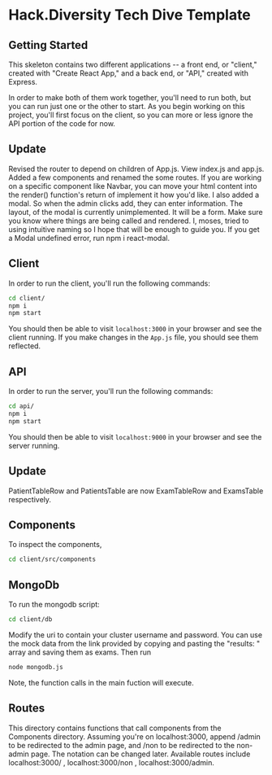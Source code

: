 # Hack.Diversity Tech Dive Template

## Getting Started

This skeleton contains two different applications -- a front end, or "client," created with "Create React App," and a back end, or "API," created with Express. 

In order to make both of them work together, you'll need to run both, but you can run just one or the other to start. As you begin working on this project, you'll first focus on the client, so you can more or less ignore the API portion of the code for now.


## Update
Revised the router to depend on children of App.js. View index.js and app.js. 
Added a few components and renamed the some routes.
If you are working on a specific component like Navbar, you can move your html content into the render() function's return of implement it how you'd like.
I also added a modal. So when the admin clicks add, they can enter information. The layout, of the modal is currently unimplemented. It will be a form. 
Make sure you know where things are being called and rendered. I, moses, tried to using intuitive naming so I hope that will be enough to guide you. 
If you get a Modal undefined error, run npm i react-modal. 

## Client
In order to run the client, you'll run the following commands:

```bash
cd client/
npm i
npm start
```

You should then be able to visit `localhost:3000` in your browser and see the client running. If you make changes in the `App.js` file, you should see them reflected.

## API
In order to run the server, you'll run the following commands:

```bash
cd api/
npm i
npm start
```

You should then be able to visit `localhost:9000` in your browser and see the server running.

## Update
PatientTableRow and PatientsTable are now ExamTableRow and ExamsTable respectively. 

## Components
To inspect the components,
```bash
cd client/src/components
```
## MongoDb
To run the mongodb script:
```bash
cd client/db
```
Modify the uri to contain your cluster username and password. You can use the mock data from the link provided by copying and pasting the "results: " array and saving them as exams. Then run  
```bash
node mongodb.js 
```
Note, the function calls in the main fuction will execute. 

## Routes
This directory contains functions that call components from the Components directory. 
Assuming you're on localhost:3000, append /admin to be redirected to the admin page, and /non to be redirected to the non-admin page. The notation can be changed later. Available routes include localhost:3000/ , localhost:3000/non , localhost:3000/admin. 




